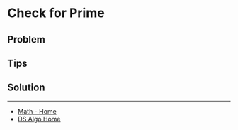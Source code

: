 # Check for Prime

## Problem

## Tips

## Solution

___

* [Math - Home](math.md)
* [DS Algo Home](../../README.md)